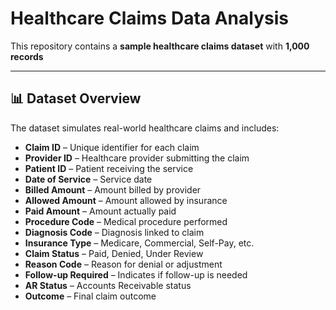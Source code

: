 # Healthcare Claims Data Analysis

This repository contains a **sample healthcare claims dataset**  with **1,000 records**

---

## 📊 Dataset Overview
The dataset simulates real-world healthcare claims and includes:

- **Claim ID** – Unique identifier for each claim  
- **Provider ID** – Healthcare provider submitting the claim  
- **Patient ID** – Patient receiving the service  
- **Date of Service** – Service date  
- **Billed Amount** – Amount billed by provider  
- **Allowed Amount** – Amount allowed by insurance  
- **Paid Amount** – Amount actually paid  
- **Procedure Code** – Medical procedure performed  
- **Diagnosis Code** – Diagnosis linked to claim  
- **Insurance Type** – Medicare, Commercial, Self-Pay, etc.  
- **Claim Status** – Paid, Denied, Under Review  
- **Reason Code** – Reason for denial or adjustment  
- **Follow-up Required** – Indicates if follow-up is needed  
- **AR Status** – Accounts Receivable status  
- **Outcome** – Final claim outcome  
